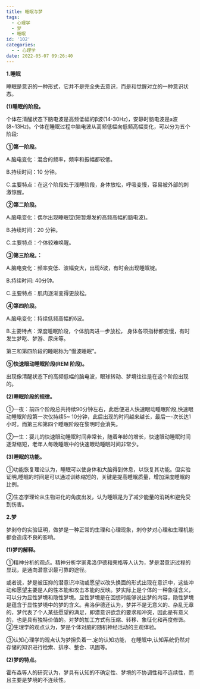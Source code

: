 ```yaml
---
title: 睡眠与梦
tags:
  - 心理学
  - 梦
  - 睡眠
id: '102'
categories:
  - - 心理学
date: 2022-05-07 09:26:40
---
```


**1.睡眠**

睡眠是意识的一种形式，它并不是完全失去意识，而是和觉醒对立的一种意识状态。

**(1)睡眠的阶段。**

个体在清醒状态下脑电波是高频低幅的β波(14-30Hz)，安静时脑电波是a波(8~13Hz)。个体在睡眠过程中脑电波从高频低幅向低频高幅变化，可以分为五个阶段:

**①第一阶段。**

A.脑电变化：混合的频率，频率和振幅都较低。

B.持续时间：10 分钟。

C.主要特点：在这个阶段处于浅睡阶段，身体放松，呼吸变慢，容易被外部的刺激惊醒。

**②第二阶段。**

A.脑电变化：偶尔出现睡眠锭(短暂爆发的高频高幅的脑电波)。

B.持续时间：20 分钟。

C.主要特点：个体较难唤醒。

**③第三阶段。：**

A.脑电变化：频率变低、波幅变大，出现δ波，有时会出现睡眠锭。

B.持续时间: 40分钟。

C.主要特点：肌肉逐渐变得更放松。

**④第四阶段。**

A.脑电变化：持续低频高幅的δ波。

B.主要特点：深度睡眠阶段，个体肌肉进一步放松， 身体各项指标都变慢，有时发生梦呓、梦游、尿床等。

第三和第四阶段的睡眠称为“慢波睡眠”。

**⑤快速眼动睡眠阶段(REM 阶段)。**

出现像清醒状态下的高频低幅的脑电波，眼球转动、梦境往往是在这个阶段出现的。

**(2)睡眠阶段的规律。**

①一夜：前四个阶段总共持续90分钟左右，此后便进人快速眼动睡眠阶段,快速眼动睡眠阶段第一次仅持续5~ 10分钟，此后出现的时间越来越长，最后一-次长达1小时。而第三和第四个睡眠阶段在黎明时会消失。

②一生：婴儿的快速眼动睡眠时间非常长，随着年龄的增长，快速眼动睡眠时间逐渐缩短，老年人每晚睡眠中的快速眼动睡眠时间非常少。

**(3)睡眠的功能。**

①功能恢复理论认为，睡眠可以使身体和大脑得到休息，以恢复其功能。但实验证明,睡眠的时间是可以通过训练缩短的，关键是提高睡眠质量，增加深度睡眠的比例。

②生态学理论从生物进化的角度出发，认为睡眠是为了减少能量的消耗和避免受到伤害。

**2.梦**

梦剥夺的实验证明，做梦是一种正常的生理和心理现象，刺夺梦对心理和生理机能都会造成不良的影响。

**(1)梦的解释。**

①精神分析的观点。精神分析学家弗洛伊德和荣格等人认为，梦是潜意识过程的显现，是通向潜意识最可靠的途径。

或者说，梦是被压抑的潜意识冲动或愿望以改头换面的形式出现在意识中，这些冲动和愿望主要是人的性本能和攻击本能的反映。梦实际上是个体的一种象征含义，可以分为显性梦境和隐性梦境。显性梦境是在回想时能够说出梦的内容，隐性梦境是蕴含于显性梦境中的梦的含义。弗洛伊德还认为，梦并不是无意义的、杂乱无章的，梦代表了个人某些愿望的满足，即潜意识欲念的要求和冲突，因此是有意义的，也是具有独特价值的。对梦的加工方式有压缩、转移、象征化和再度修饰。②生理学的观点认为，梦是个体对脑的随机神经活动的主观体验。

③认知心理学的观点认为梦担负着一.定的认知功能， 在睡眠中,认知系统仍然对存储的知识进行检索、排序、整合、巩固等。

**(2)梦的特点。**

霍布森等人的研究认为，梦具有认知的不确定性、梦境的不协调性和不连续性，而且主要是梦境的不连续性。